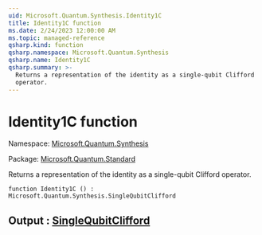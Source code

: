 ```yaml
---
uid: Microsoft.Quantum.Synthesis.Identity1C
title: Identity1C function
ms.date: 2/24/2023 12:00:00 AM
ms.topic: managed-reference
qsharp.kind: function
qsharp.namespace: Microsoft.Quantum.Synthesis
qsharp.name: Identity1C
qsharp.summary: >-
  Returns a representation of the identity as a single-qubit Clifford
  operator.
---
```


# Identity1C function

Namespace: [Microsoft.Quantum.Synthesis](xref:Microsoft.Quantum.Synthesis)

Package: [Microsoft.Quantum.Standard](https://nuget.org/packages/Microsoft.Quantum.Standard)


Returns a representation of the identity as a single-qubit Cliffordoperator.

```qsharp
function Identity1C () : Microsoft.Quantum.Synthesis.SingleQubitClifford
```


## Output : [SingleQubitClifford](xref:Microsoft.Quantum.Synthesis.SingleQubitClifford)

